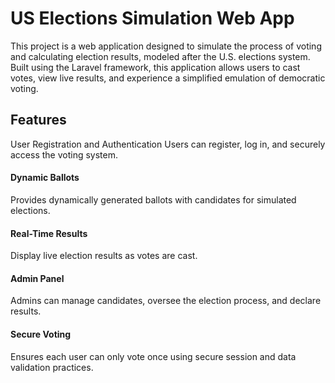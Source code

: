 # US Elections Simulation Web App
This project is a web application designed to simulate the process of voting and calculating election results, modeled after the U.S. elections system. Built using the Laravel framework, this application allows users to cast votes, view live results, and experience a simplified emulation of democratic voting.

## Features
User Registration and Authentication
Users can register, log in, and securely access the voting system.

#### Dynamic Ballots
Provides dynamically generated ballots with candidates for simulated elections.

#### Real-Time Results
Display live election results as votes are cast.

#### Admin Panel
Admins can manage candidates, oversee the election process, and declare results.

#### Secure Voting
Ensures each user can only vote once using secure session and data validation practices.

